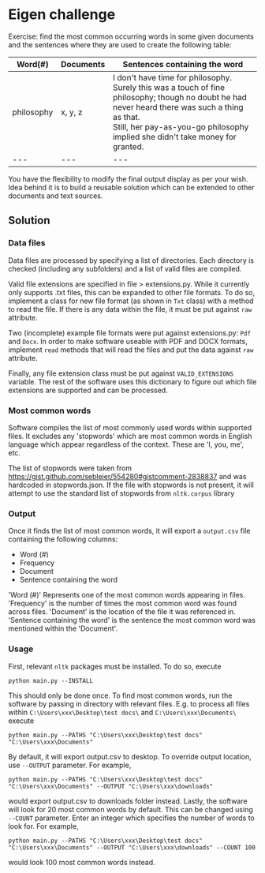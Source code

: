 # Eigen challenge

Exercise: find the most common occurring words in some given documents and the sentences where they are used to create the following table:

| Word(#) | Documents | Sentences containing the word |
|----------|----------------|--------|
| philosophy | x, y, z | I don't have time for philosophy. <br/> Surely this was a touch of fine philosophy; though no doubt he had never heard there was such a thing as that. <br/> Still, her pay-as-you-go philosophy implied she didn't take money for granted. |
| --- | --- | --- |

You have the flexibility to modify the final output display as per your wish. Idea behind it is to build a reusable solution which can be extended to other documents and text sources.

## Solution

### Data files
Data files are processed by specifying a list of directories. Each directory is checked (including any subfolders) and a list of valid files are compiled.

Valid file extensions are specified in file > extensions.py. While it currently only supports .txt files, this can be expanded to other file formats. To do so, implement a class for new file format (as shown in `Txt` class) with a method to read the file. If there is any data within the file, it must be put against `raw` attribute.

Two (incomplete) example file formats were put against extensions.py: `Pdf` and `Docx`. In order to make software useable with PDF and DOCX formats, implement `read` methods that will read the files and put the data against `raw` attribute.

Finally, any file extension class must be put against `VALID_EXTENSIONS` variable. The rest of the software uses this dictionary to figure out which file extensions are supported and can be processed.

### Most common words
Software compiles the list of most commonly used words within supported files. It excludes any 'stopwords' which are most common words in English language which appear regardless of the context. These are 'I, you, me', etc.

The list of stopwords were taken from https://gist.github.com/sebleier/554280#gistcomment-2838837 and was hardcoded in stopwords.json. If the file with stopwords is not present, it will attempt to use the standard list of stopwords from `nltk.corpus` library

### Output
Once it finds the list of most common words, it will export a `output.csv` file containing the following columns:
 - Word (#)
 - Frequency
 - Document
 - Sentence containing the word

'Word (#)' Represents one of the most common words appearing in files.
'Frequency' is the number of times the most common word was found across files.
'Document' is the location of the file it was referenced in.
'Sentence containing the word' is the sentence the most common word was mentioned within the 'Document'.

### Usage
First, relevant `nltk` packages must be installed. To do so, execute

`python main.py --INSTALL`

This should only be done once. To find most common words, run the software by passing in directory with relevant files. E.g. to process all files within `C:\Users\xxx\Desktop\test docs\` and `C:\Users\xxx\Documents\` execute

`python main.py --PATHS "C:\Users\xxx\Desktop\test docs" "C:\Users\xxx\Documents"`

By default, it will export output.csv to desktop. To override output location, use `--OUTPUT` parameter. For example,

`python main.py --PATHS "C:\Users\xxx\Desktop\test docs" "C:\Users\xxx\Documents" --OUTPUT "C:\Users\xxx\downloads"`

would export output.csv to downloads folder instead. Lastly, the software will look for 20 most common words by default. This can be changed using `--COUNT` parameter. Enter an integer which specifies the number of words to look for. For example,

`python main.py --PATHS "C:\Users\xxx\Desktop\test docs" "C:\Users\xxx\Documents" --OUTPUT "C:\Users\xxx\downloads" --COUNT 100`

would look 100 most common words instead.
